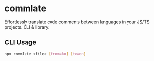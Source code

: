 # commlate

Effortlessly translate code comments between languages in your JS/TS projects. CLI & library.

## CLI Usage

```bash
npx commlate <file> [from=ko] [to=en]
